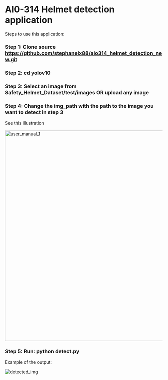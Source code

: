 # AI0-314 Helmet detection application

Steps to use this application:

### Step 1: Clone source https://github.com/stephanelx88/aio314_helmet_detection_new.git

### Step 2: cd yolov10

### Step 3: Select an image from **Safety_Helmet_Dataset/test/images** OR upload any image

### Step 4: Change the img_path with the path to the image you want to detect in step 3

See this illustration

<img width="672" alt="user_manual_1" src="https://github.com/stephanelx88/aio314_helmet_detection_new/assets/131633190/92b7bce9-e0c7-455f-b382-4afb27428317">

### Step 5: Run: python detect.py

Example of the output:

![detected_img](https://github.com/stephanelx88/aio314_helmet_detection_new/assets/131633190/0435ccbd-6b3d-49fe-af85-8937971328d4)
